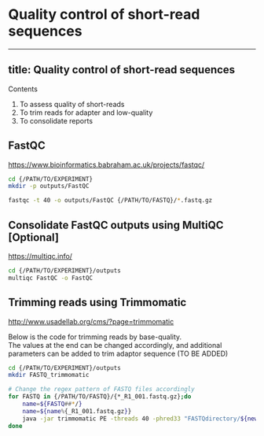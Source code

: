 # Quality control of short-read sequences

---
title: Quality control of short-read sequences
---

Contents

1. To assess quality of short-reads
2. To trim reads for adapter and low-quality
3. To consolidate reports


## FastQC

https://www.bioinformatics.babraham.ac.uk/projects/fastqc/

```bash
cd {/PATH/TO/EXPERIMENT}
mkdir -p outputs/FastQC

fastqc -t 40 -o outputs/FastQC {/PATH/TO/FASTQ}/*.fastq.gz
```
## Consolidate FastQC outputs using MultiQC [Optional] 

https://multiqc.info/



```bash
cd {/PATH/TO/EXPERIMENT}/outputs
multiqc FastQC -o FastQC 
```

## Trimming reads using Trimmomatic

http://www.usadellab.org/cms/?page=trimmomatic


Below is the code for trimming reads by base-quality.  
The values at the end can be changed accordingly, and additional parameters can be added to trim adaptor sequence (TO BE ADDED)

```bash
cd {/PATH/TO/EXPERIMENT}/outputs
mkdir FASTQ_trimmomatic

# Change the regex pattern of FASTQ files accordingly
for FASTQ in {/PATH/TO/FASTQ}/{*_R1_001.fastq.gz};do
    name=${FASTQ##*/}
    name=${name%{_R1_001.fastq.gz}}
    java -jar trimmomatic PE -threads 40 -phred33 "FASTQdirectory/${newFASTQ}_R1_001.fastq.gz" "FASTQdirectory/${newFASTQ}_R2_001.fastq.gz" "FASTQ_trimmomatic/${newFASTQ}_R1_001.fastq.gz" "FASTQ_trimmomatic/unpaired_${newFASTQ}_R1_001.fastq.gz" "FASTQ_trimmomatic/${newFASTQ}_R2_001.fastq.gz" "FASTQ_trimmomatic/unpaired_${newFASTQ}_R2_001.fastq.gz" LEADING:10 TRAILING:10 SLIDINGWINDOW:5:20 MINLEN:40
done

```